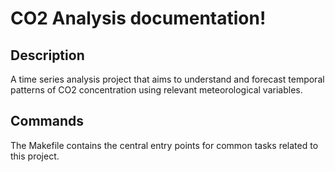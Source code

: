 # CO2 Analysis documentation!

## Description

A time series analysis project that aims to understand and forecast temporal patterns of CO2 concentration using relevant meteorological variables.

## Commands

The Makefile contains the central entry points for common tasks related to this project.

